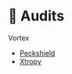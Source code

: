 # 🔮 Audits

Vortex

* [Peckshield](https://github.com/akropolisio/basis/blob/development/audit/PeckShield-Audit-Report-Akro-v1.0rc.pdf)
* [Xtropy](https://github.com/akropolisio/basis/blob/development/audit/Xtropy-Audit.pdf)

